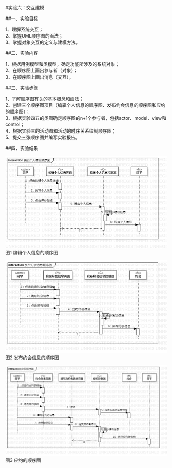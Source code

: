 #实验六：交互建模

##一、实验目标

1、理解系统交互；  
2、掌握UML顺序图的画法；  
3、掌握对象交互的定义与建模方法。

##二、实验内容

1、根据用例模型和类模型，确定功能所涉及的系统对象；  
2、在顺序图上画出参与者（对象）；  
3、在顺序图上画出消息（交互）。

##三、实验步骤

1、了解顺序图有关的基本概念和画法；    
2、创建三个顺序图项目（编辑个人信息的顺序图、发布约会信息的顺序图和应约的顺序图）；    
3、根据实验四五的类图确定顺序图的n+1个参与者，包括actor、model、view和control；    
4、根据实验三的活动图和活动的时序关系绘制顺序图；  
5、提交三张顺序图并编写实验报告。

##四、实验结果

![编辑个人信息的顺序图](./lab6_SequenceDiagram1.jpg)   
图1 编辑个人信息的顺序图

![发布约会信息的顺序图](./lab6_SequenceDiagram2.jpg)   
图2 发布约会信息的顺序图

![应约的顺序图](./lab6_SequenceDiagram3.jpg)   
图3 应约的顺序图
